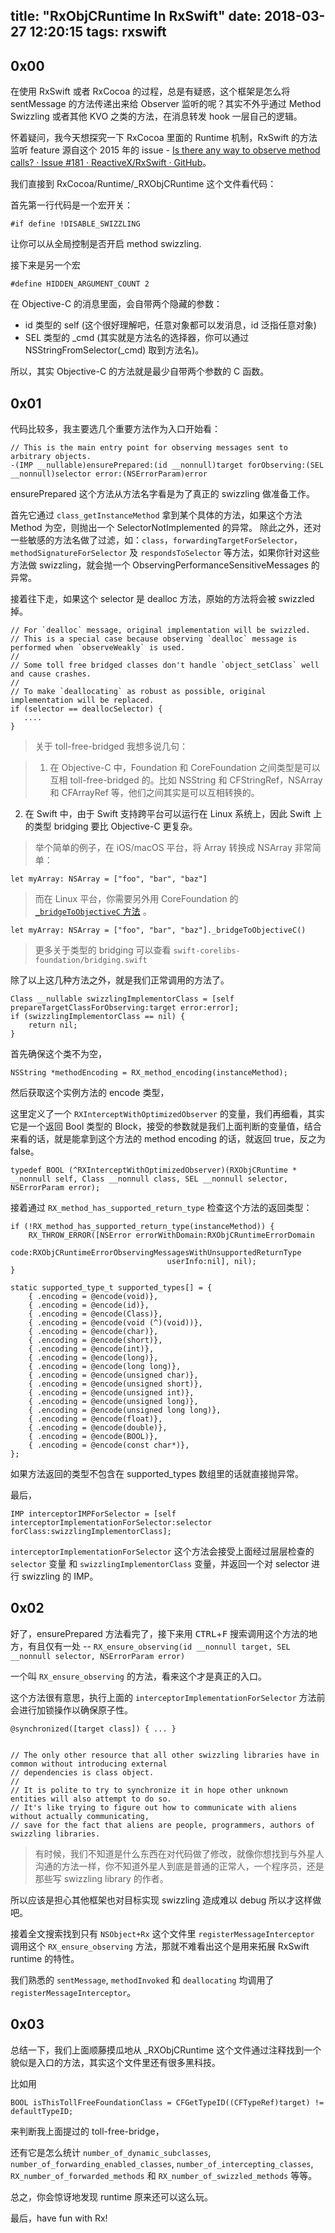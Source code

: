 title: "RxObjCRuntime In RxSwift"
date: 2018-03-27 12:20:15
tags: rxswift
---

## 0x00

在使用 RxSwift 或者 RxCocoa 的过程，总是有疑惑，这个框架是怎么将 sentMessage 的方法传递出来给 Observer 监听的呢？其实不外乎通过 Method Swizzling 或者其他 KVO 之类的方法，在消息转发 hook 一层自己的逻辑。

怀着疑问，我今天想探究一下 RxCocoa 里面的 Runtime 机制，RxSwift 的方法监听 feature 源自这个 2015 年的 issue - [Is there any way to observe method calls? · Issue #181 · ReactiveX/RxSwift · GitHub](https://github.com/ReactiveX/RxSwift/issues/181)。

我们直接到 RxCocoa/Runtime/_RXObjCRuntime 这个文件看代码：

首先第一行代码是一个宏开关：

`#if define !DISABLE_SWIZZLING`

让你可以从全局控制是否开启 method swizzling.

接下来是另一个宏

`#define HIDDEN_ARGUMENT_COUNT 2` 

在 Objective-C 的消息里面，会自带两个隐藏的参数：
- id 类型的 self (这个很好理解吧，任意对象都可以发消息，id 泛指任意对象) 
- SEL 类型的 _cmd (其实就是方法名的选择器，你可以通过 NSStringFromSelector(_cmd) 取到方法名)。

所以，其实 Objective-C 的方法就是最少自带两个参数的 C 函数。

## 0x01

代码比较多，我主要选几个重要方法作为入口开始看：

````objc
// This is the main entry point for observing messages sent to arbitrary objects.
-(IMP __nullable)ensurePrepared:(id __nonnull)target forObserving:(SEL __nonnull)selector error:(NSErrorParam)error
````

ensurePrepared 这个方法从方法名字看是为了真正的 swizzling 做准备工作。

首先它通过 `class_getInstanceMethod` 拿到某个具体的方法，如果这个方法 Method 为空，则抛出一个 SelectorNotImplemented 的异常。
除此之外，还对一些敏感的方法名做了过滤，如：`class`，`forwardingTargetForSelector`，`methodSignatureForSelector` 及 `respondsToSelector` 等方法，如果你针对这些方法做 swizzling，就会抛一个 ObservingPerformanceSensitiveMessages 的异常。

接着往下走，如果这个 selector 是 dealloc 方法，原始的方法将会被 swizzled 掉。

````
// For `dealloc` message, original implementation will be swizzled.
// This is a special case because observing `dealloc` message is performed when `observeWeakly` is used.
//
// Some toll free bridged classes don't handle `object_setClass` well and cause crashes.
//
// To make `deallocating` as robust as possible, original implementation will be replaced.
if (selector == deallocSelector) { 
   ....
}
````

> 关于 toll-free-bridged 我想多说几句：

> 1. 在 Objective-C 中，Foundation 和 CoreFoundation 之间类型是可以互相 toll-free-bridged 的。比如 NSString 和 CFStringRef，NSArray 和 CFArrayRef 等，他们之间其实是可以互相转换的。
2. 在 Swift 中，由于 Swift 支持跨平台可以运行在 Linux 系统上，因此  Swift 上的类型 bridging 要比 Objective-C 更复杂。

> 举个简单的例子，在 iOS/macOS 平台，将 Array 转换成 NSArray 非常简单：
>
````
let myArray: NSArray = ["foo", "bar", "baz"]
````
> 而在 Linux 平台，你需要另外用 CoreFoundation 的 [`_bridgeToObjectiveC` 方法](https://github.com/apple/swift-corelibs-foundation/blob/master/Foundation/Array.swift#L13) 。
>
````
let myArray: NSArray = ["foo", "bar", "baz"]._bridgeToObjectiveC()
````
> 更多关于类型的 bridging 可以查看 `swift-corelibs-foundation/bridging.swift`

除了以上这几种方法之外，就是我们正常调用的方法了。

````
Class __nullable swizzlingImplementorClass = [self prepareTargetClassForObserving:target error:error];
if (swizzlingImplementorClass == nil) {
    return nil;
}
````

首先确保这个类不为空，

````objc
NSString *methodEncoding = RX_method_encoding(instanceMethod);
````

然后获取这个实例方法的 encode 类型，

这里定义了一个 `RXInterceptWithOptimizedObserver` 的变量，我们再细看，其实它是一个返回 Bool 类型的 Block，接受的参数就是我们上面判断的变量值，结合来看的话，就是能拿到这个方法的 method encoding 的话，就返回 true，反之为 false。

````
typedef BOOL (^RXInterceptWithOptimizedObserver)(RXObjCRuntime * __nonnull self, Class __nonnull class, SEL __nonnull selector, NSErrorParam error);
````

接着通过 `RX_method_has_supported_return_type` 检查这个方法的返回类型：

`````
if (!RX_method_has_supported_return_type(instanceMethod)) {
    RX_THROW_ERROR([NSError errorWithDomain:RXObjCRuntimeErrorDomain
                                       code:RXObjCRuntimeErrorObservingMessagesWithUnsupportedReturnType
                                   userInfo:nil], nil);
}
`````

````
static supported_type_t supported_types[] = {
    { .encoding = @encode(void)},
    { .encoding = @encode(id)},
    { .encoding = @encode(Class)},
    { .encoding = @encode(void (^)(void))},
    { .encoding = @encode(char)},
    { .encoding = @encode(short)},
    { .encoding = @encode(int)},
    { .encoding = @encode(long)},
    { .encoding = @encode(long long)},
    { .encoding = @encode(unsigned char)},
    { .encoding = @encode(unsigned short)},
    { .encoding = @encode(unsigned int)},
    { .encoding = @encode(unsigned long)},
    { .encoding = @encode(unsigned long long)},
    { .encoding = @encode(float)},
    { .encoding = @encode(double)},
    { .encoding = @encode(BOOL)},
    { .encoding = @encode(const char*)},
};
````
如果方法返回的类型不包含在 supported_types 数组里的话就直接抛异常。

最后，

````
IMP interceptorIMPForSelector = [self interceptorImplementationForSelector:selector forClass:swizzlingImplementorClass];
````

`interceptorImplementationForSelector` 这个方法会接受上面经过层层检查的 `selector` 变量 和 `swizzlingImplementorClass` 变量，并返回一个对 selector 进行 swizzling 的 IMP。

## 0x02

好了，ensurePrepared 方法看完了，接下来用 <kbd>CTRL</kbd>+<kbd>F</kbd> 搜索调用这个方法的地方，有且仅有一处 -- `RX_ensure_observing(id __nonnull target, SEL __nonnull selector, NSErrorParam error)`

一个叫 `RX_ensure_observing` 的方法，看来这个才是真正的入口。

这个方法很有意思，执行上面的 `interceptorImplementationForSelector` 方法前会进行加锁操作以确保原子性。

````
@synchronized([target class]) { ... }


// The only other resource that all other swizzling libraries have in common without introducing external
// dependencies is class object.
//
// It is polite to try to synchronize it in hope other unknown entities will also attempt to do so.
// It's like trying to figure out how to communicate with aliens without actually communicating,
// save for the fact that aliens are people, programmers, authors of swizzling libraries.
````

> 有时候，我们不知道是什么东西在对代码做了修改，就像你想找到与外星人沟通的方法一样，你不知道外星人到底是普通的正常人，一个程序员，还是那些写 swizzling library 的作者。

所以应该是担心其他框架也对目标实现 swizzling 造成难以 debug 所以才这样做吧。

接着全文搜索找到只有 `NSObject+Rx` 这个文件里 `registerMessageInterceptor` 调用这个 `RX_ensure_observing` 方法，那就不难看出这个是用来拓展 RxSwift runtime 的特性。

我们熟悉的 `sentMessage`, `methodInvoked` 和 `deallocating` 均调用了 `registerMessageInterceptor`。

## 0x03

总结一下，我们上面顺藤摸瓜地从 _RXObjCRuntime 这个文件通过注释找到一个貌似是入口的方法，其实这个文件里还有很多黑科技。

比如用 

````
BOOL isThisTollFreeFoundationClass = CFGetTypeID((CFTypeRef)target) != defaultTypeID;
````

来判断我上面提过的 toll-free-bridge，

还有它是怎么统计 `number_of_dynamic_subclasses`, `number_of_forwarding_enabled_classes`, `number_of_intercepting_classes`, `RX_number_of_forwarded_methods` 和 `RX_number_of_swizzled_methods` 等等。

总之，你会惊讶地发现 runtime 原来还可以这么玩。

最后，have fun with Rx!